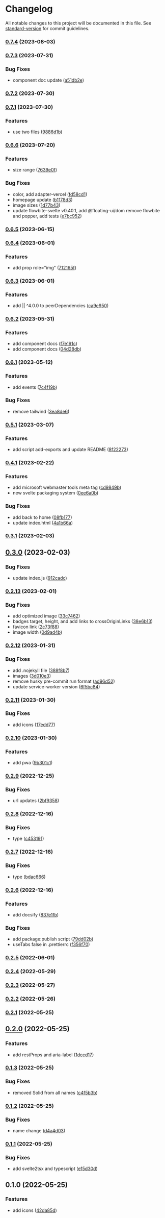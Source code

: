 # Changelog

All notable changes to this project will be documented in this file. See [standard-version](https://github.com/conventional-changelog/standard-version) for commit guidelines.

### [0.7.4](https://github.com/shinokada/svelte-materialdesign-icons/compare/v0.7.3...v0.7.4) (2023-08-03)

### [0.7.3](https://github.com/shinokada/svelte-materialdesign-icons/compare/v0.7.2...v0.7.3) (2023-07-31)

### Bug Fixes

- component doc update ([a51db2e](https://github.com/shinokada/svelte-materialdesign-icons/commit/a51db2ec7cf03c28cc33ab0b926b6ac57981f436))

### [0.7.2](https://github.com/shinokada/svelte-materialdesign-icons/compare/v0.7.1...v0.7.2) (2023-07-30)

### [0.7.1](https://github.com/shinokada/svelte-materialdesign-icons/compare/v0.6.6...v0.7.1) (2023-07-30)

### Features

- use two files ([9886d1b](https://github.com/shinokada/svelte-materialdesign-icons/commit/9886d1b3455f4499a38f05761743859f2a421d04))

### [0.6.6](https://github.com/shinokada/svelte-materialdesign-icons/compare/v0.6.5...v0.6.6) (2023-07-20)

### Features

- size range ([7639e0f](https://github.com/shinokada/svelte-materialdesign-icons/commit/7639e0f6385305f87d6b58341e7bc2173c8be777))

### Bug Fixes

- color, add adapter-vercel ([fd58cd1](https://github.com/shinokada/svelte-materialdesign-icons/commit/fd58cd1ba1e1b405c61489fbe573210fa077b525))
- homepage update ([b1178d3](https://github.com/shinokada/svelte-materialdesign-icons/commit/b1178d32d9edae2a1a832949a8b5a4d08b23ce78))
- image sizes ([1d77b43](https://github.com/shinokada/svelte-materialdesign-icons/commit/1d77b439dfdbdd76f6deef61a8e2dd3e7c94d98e))
- update flowbite-svelte v0.40.1, add @floating-ui/dom remove flowbite and popper, add tests ([e7bc952](https://github.com/shinokada/svelte-materialdesign-icons/commit/e7bc9525c2d75ff202387973311f817e794f9dac))

### [0.6.5](https://github.com/shinokada/svelte-materialdesign-icons/compare/v0.6.4...v0.6.5) (2023-06-15)

### [0.6.4](https://github.com/shinokada/svelte-materialdesign-icons/compare/v0.6.3...v0.6.4) (2023-06-01)

### Features

- add prop role="img" ([712165f](https://github.com/shinokada/svelte-materialdesign-icons/commit/712165ff5f23c0e05ef5bebbd8c4ff0fe0b9a05e))

### [0.6.3](https://github.com/shinokada/svelte-materialdesign-icons/compare/v0.6.2...v0.6.3) (2023-06-01)

### Features

- add || ^4.0.0 to peerDependencies ([ca9e950](https://github.com/shinokada/svelte-materialdesign-icons/commit/ca9e950508b52c20985d0fbddfe031538c4de896))

### [0.6.2](https://github.com/shinokada/svelte-materialdesign-icons/compare/v0.6.1...v0.6.2) (2023-05-31)

### Features

- add component docs ([f7e191c](https://github.com/shinokada/svelte-materialdesign-icons/commit/f7e191cf879cd3f86f3af72884c4561e6000f0e0))
- add component docs ([04d28db](https://github.com/shinokada/svelte-materialdesign-icons/commit/04d28db40b317173c62567349bb6f618dc6b74db))

### [0.6.1](https://github.com/shinokada/svelte-materialdesign-icons/compare/v0.5.1...v0.6.1) (2023-05-12)

### Features

- add events ([7c4f19b](https://github.com/shinokada/svelte-materialdesign-icons/commit/7c4f19bd5f658799d6ea55a910a39b182ec14ecf))

### Bug Fixes

- remove tailwind ([3ea8de6](https://github.com/shinokada/svelte-materialdesign-icons/commit/3ea8de61b897c8cda92384207d14af48b08e775c))

### [0.5.1](https://github.com/shinokada/svelte-materialdesign-icons/compare/v0.4.1...v0.5.1) (2023-03-07)

### Features

- add script add-exports and update README ([8f22273](https://github.com/shinokada/svelte-materialdesign-icons/commit/8f22273f390f9f3d755cd6762cb2232619dd95af))

### [0.4.1](https://github.com/shinokada/svelte-materialdesign-icons/compare/v0.3.1...v0.4.1) (2023-02-22)

### Features

- add microsoft webmaster tools meta tag ([cd9849b](https://github.com/shinokada/svelte-materialdesign-icons/commit/cd9849be7365c689c16d4f869ab875813cbe61f3))
- new svelte packaging system ([0ee6a0b](https://github.com/shinokada/svelte-materialdesign-icons/commit/0ee6a0b93041026d7c70a31915091c13c89cf120))

### Bug Fixes

- add back to home ([08fb177](https://github.com/shinokada/svelte-materialdesign-icons/commit/08fb177f286348e3c4ed5c6cfb3b3e2701fc2684))
- update index.html ([4a1b66a](https://github.com/shinokada/svelte-materialdesign-icons/commit/4a1b66a04dd1a06d0ef0e4913c3053c220c95136))

### [0.3.1](https://github.com/shinokada/svelte-materialdesign-icons/compare/v0.3.0...v0.3.1) (2023-02-03)

## [0.3.0](https://github.com/shinokada/svelte-materialdesign-icons/compare/v0.2.13...v0.3.0) (2023-02-03)

### Bug Fixes

- update index.js ([912cadc](https://github.com/shinokada/svelte-materialdesign-icons/commit/912cadc4bc78b0d27aa6d67f9124923c27a62202))

### [0.2.13](https://github.com/shinokada/svelte-materialdesign-icons/compare/v0.2.12...v0.2.13) (2023-02-01)

### Bug Fixes

- add optimized image ([33c7462](https://github.com/shinokada/svelte-materialdesign-icons/commit/33c746212d2cba1ae007f683cf927b2314489dd9))
- badges target, height, and add links to crossOriginLinks ([38e6b13](https://github.com/shinokada/svelte-materialdesign-icons/commit/38e6b13945a3ac581c6a53ac10b4e269a976709f))
- favicon link ([2c73f88](https://github.com/shinokada/svelte-materialdesign-icons/commit/2c73f88e9cb5dea0306a7579c4cbde2f7ec498af))
- image width ([0d9ad4b](https://github.com/shinokada/svelte-materialdesign-icons/commit/0d9ad4b7352097063cb2df36f80ff2deef3657dd))

### [0.2.12](https://github.com/shinokada/svelte-materialdesign-icons/compare/v0.2.11...v0.2.12) (2023-01-31)

### Bug Fixes

- add .nojekyll file ([388f8b7](https://github.com/shinokada/svelte-materialdesign-icons/commit/388f8b75c31225f0540c109ed826a2033bc766bf))
- images ([3d010e3](https://github.com/shinokada/svelte-materialdesign-icons/commit/3d010e3d4a01513e27d0d4a96f6e7c754dc95125))
- remove husky pre-commit run format ([ad96d52](https://github.com/shinokada/svelte-materialdesign-icons/commit/ad96d52852cef1dbd5426b5a9f2834b60aed4ea2))
- update service-worker version ([6f5bc84](https://github.com/shinokada/svelte-materialdesign-icons/commit/6f5bc8408641a95a4be94eed2c43935a046aaba7))

### [0.2.11](https://github.com/shinokada/svelte-materialdesign-icons/compare/v0.2.10...v0.2.11) (2023-01-30)

### Bug Fixes

- add icons ([17edd77](https://github.com/shinokada/svelte-materialdesign-icons/commit/17edd777b7db03a29ed6413c8fd31bbc6bd3a26f))

### [0.2.10](https://github.com/shinokada/svelte-materialdesign-icons/compare/v0.2.9...v0.2.10) (2023-01-30)

### Features

- add pwa ([9b301c1](https://github.com/shinokada/svelte-materialdesign-icons/commit/9b301c14d00244192135e637c9f32e635983b122))

### [0.2.9](https://github.com/shinokada/svelte-materialdesign-icons/compare/v0.2.8...v0.2.9) (2022-12-25)

### Bug Fixes

- url updates ([2bf9358](https://github.com/shinokada/svelte-materialdesign-icons/commit/2bf935853f10b15a79682d3972f36380e32d3009))

### [0.2.8](https://github.com/shinokada/svelte-materialdesign-icons/compare/v0.2.7...v0.2.8) (2022-12-16)

### Bug Fixes

- type ([c453191](https://github.com/shinokada/svelte-materialdesign-icons/commit/c4531919972e0a918e0a23ee3b4076323bd145f8))

### [0.2.7](https://github.com/shinokada/svelte-materialdesign/compare/v0.2.6...v0.2.7) (2022-12-16)

### Bug Fixes

- type ([bdac666](https://github.com/shinokada/svelte-materialdesign/commit/bdac666bb0ef9496ef5e3095e6280ee3edb2f7c2))

### [0.2.6](https://github.com/shinokada/svelte-materialdesign/compare/v0.2.5...v0.2.6) (2022-12-16)

### Features

- add docsify ([837e1fb](https://github.com/shinokada/svelte-materialdesign/commit/837e1fbbfd9c835e97d2ca4d0a586894a8fee320))

### Bug Fixes

- add package:publish script ([79dd02b](https://github.com/shinokada/svelte-materialdesign/commit/79dd02b9fdf35a6d5630ec9083eff63bd9f7da8e))
- useTabs false in .prettierrc ([f356f70](https://github.com/shinokada/svelte-materialdesign/commit/f356f70a69da53f0d6e9e4c64b592bf9559fe101))

### [0.2.5](https://github.com/shinokada/svelte-materialdesign/compare/v0.2.4...v0.2.5) (2022-06-01)

### [0.2.4](https://github.com/shinokada/svelte-materialdesign/compare/v0.2.3...v0.2.4) (2022-05-29)

### [0.2.3](https://github.com/shinokada/svelte-materialdesign/compare/v0.2.2...v0.2.3) (2022-05-27)

### [0.2.2](https://github.com/shinokada/svelte-materialdesign/compare/v0.2.1...v0.2.2) (2022-05-26)

### [0.2.1](https://github.com/shinokada/svelte-materialdesign/compare/v0.2.0...v0.2.1) (2022-05-25)

## [0.2.0](https://github.com/shinokada/svelte-materialdesign/compare/v0.1.3...v0.2.0) (2022-05-25)

### Features

- add restProps and aria-label ([1dccd17](https://github.com/shinokada/svelte-materialdesign/commit/1dccd1758b31cc31b9612a3ef6b37b36cd4704a6))

### [0.1.3](https://github.com/shinokada/svelte-materialdesign/compare/v0.1.2...v0.1.3) (2022-05-25)

### Bug Fixes

- removed Solid from all names ([c4f5b3b](https://github.com/shinokada/svelte-materialdesign/commit/c4f5b3b0f85429fcd9ff91303412eef60de4efff))

### [0.1.2](https://github.com/shinokada/svelte-materialdesign/compare/v0.1.1...v0.1.2) (2022-05-25)

### Bug Fixes

- name change ([d4a4d03](https://github.com/shinokada/svelte-materialdesign/commit/d4a4d036a5102504464894d2ae3422db2c303750))

### [0.1.1](https://github.com/shinokada/svelte-materialdesign/compare/v0.1.0...v0.1.1) (2022-05-25)

### Bug Fixes

- add svelte2tsx and typescript ([e15d30d](https://github.com/shinokada/svelte-materialdesign/commit/e15d30d27976dca9649953f911a53b9f87bfb915))

## 0.1.0 (2022-05-25)

### Features

- add icons ([42da85d](https://github.com/shinokada/svelte-materialdesign/commit/42da85d3d19bafc9d650859d212d353725276893))
